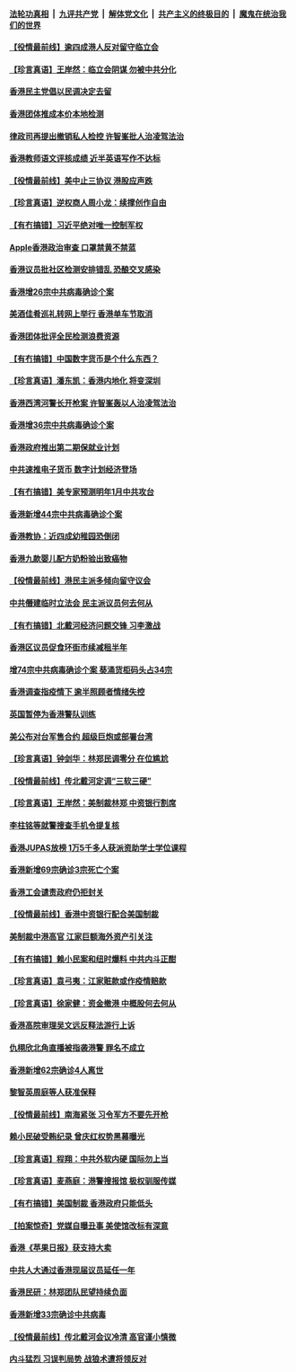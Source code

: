 ####  [法轮功真相](../../../../basic/blob/master/README.md?t=08232202) &nbsp;|&nbsp; [九评共产党](../../../../9ping.md/blob/master/README.md?t=08232202) &nbsp;|&nbsp; [解体党文化](../../../../jtdwh.md/blob/master/README.md?t=08232202)  &nbsp;|&nbsp; [共产主义的终极目的](../../../../gczydzjmd.md/blob/master/README.md?t=08232202) &nbsp;|&nbsp; [魔鬼在统治我们的世界](../../../../mgztzwmdsj.md/blob/master/README.md?t=08232202) 

#### [【役情最前线】逾四成港人反对留守临立会](../pages/nsc415/n12349227.md?t=08232202) 

#### [【珍言真语】王岸然：临立会阴谋 勿被中共分化](../pages/nsc415/n12348254.md?t=08232202) 

#### [香港民主党倡以民调决定去留](../pages/nsc415/n12346924.md?t=08232202) 

#### [香港团体推成本价本地检测](../pages/nsc415/n12346975.md?t=08232202) 

#### [律政司再提出撤销私人检控 许智峯批人治凌驾法治](../pages/nsc415/n12346961.md?t=08232202) 

#### [香港教师语文评核成绩 近半英语写作不达标](../pages/nsc415/n12346947.md?t=08232202) 

#### [【役情最前线】美中止三协议 港股应声跌](../pages/nsc415/n12346747.md?t=08232202) 

#### [【珍言真语】逆权商人周小龙：续撑创作自由](../pages/nsc415/n12345558.md?t=08232202) 

#### [【有冇搞错】习近平绝对唯一控制军权](../pages/nsc415/n12346129.md?t=08232202) 

#### [Apple香港政治审查 口罩禁黄不禁蓝](../pages/nsc415/n12345405.md?t=08232202) 

#### [香港议员批社区检测安排错乱 恐酿交叉感染](../pages/nsc415/n12344073.md?t=08232202) 

#### [香港增26宗中共病毒确诊个案](../pages/nsc415/n12344105.md?t=08232202) 

#### [美酒佳肴巡礼转网上举行 香港单车节取消](../pages/nsc415/n12344091.md?t=08232202) 

#### [香港团体批评全民检测浪费资源](../pages/nsc415/n12344045.md?t=08232202) 

#### [【有冇搞错】中国数字货币是个什么东西？](../pages/nsc415/n12343188.md?t=08232202) 

#### [【珍言真语】潘东凯：香港内地化 将变深圳](../pages/nsc415/n12342912.md?t=08232202) 

#### [香港西湾河警长开枪案 许智峯轰以人治凌驾法治](../pages/nsc415/n12341256.md?t=08232202) 

#### [香港增36宗中共病毒确诊个案](../pages/nsc415/n12341243.md?t=08232202) 

#### [香港政府推出第二期保就业计划](../pages/nsc415/n12341217.md?t=08232202) 

#### [中共速推电子货币 数字计划经济登场](../pages/nsc415/n12341038.md?t=08232202) 

#### [【有冇搞错】美专家预测明年1月中共攻台](../pages/nsc415/n12340576.md?t=08232202) 

#### [香港新增44宗中共病毒确诊个案](../pages/nsc415/n12338694.md?t=08232202) 

#### [香港教协：近四成幼稚园恐倒闭](../pages/nsc415/n12338689.md?t=08232202) 

#### [香港九款婴儿配方奶粉验出致癌物](../pages/nsc415/n12338672.md?t=08232202) 

#### [【役情最前线】港民主派多倾向留守议会](../pages/nsc415/n12338214.md?t=08232202) 

#### [中共僭建临时立法会 民主派议员何去何从](../pages/nsc415/n12338347.md?t=08232202) 

#### [【有冇搞错】北戴河经济问题交锋 习李激战](../pages/nsc415/n12338004.md?t=08232202) 

#### [香港区议员促食环街市续减租半年](../pages/nsc415/n12336045.md?t=08232202) 

#### [增74宗中共病毒确诊个案 葵涌货柜码头占34宗](../pages/nsc415/n12336068.md?t=08232202) 

#### [香港调查指疫情下 逾半照顾者情绪失控](../pages/nsc415/n12336060.md?t=08232202) 

#### [英国暂停为香港警队训练](../pages/nsc415/n12336034.md?t=08232202) 

#### [美公布对台军售合约 超级巨炮或部署台湾](../pages/nsc415/n12335764.md?t=08232202) 

#### [【珍言真语】钟剑华：林郑民调零分 在位尴尬](../pages/nsc415/n12334824.md?t=08232202) 

#### [【役情最前线】传北戴河定调“三软三硬”](../pages/nsc415/n12331648.md?t=08232202) 

#### [【珍言真语】王岸然：美制裁林郑 中资银行割席](../pages/nsc415/n12331020.md?t=08232202) 

#### [李柱铭等就警搜查手机令提复核](../pages/nsc415/n12329686.md?t=08232202) 

#### [香港JUPAS放榜 1万5千多人获派资助学士学位课程](../pages/nsc415/n12329664.md?t=08232202) 

#### [香港新增69宗确诊3宗死亡个案](../pages/nsc415/n12329565.md?t=08232202) 

#### [香港工会谴责政府仍拒封关](../pages/nsc415/n12329497.md?t=08232202) 

#### [【役情最前线】香港中资银行配合美国制裁](../pages/nsc415/n12328831.md?t=08232202) 

#### [美制裁中港高官 江家巨额海外资产引关注](../pages/nsc415/n12329194.md?t=08232202) 

#### [【有冇搞错】赖小民案和纽时爆料 中共内斗正酣](../pages/nsc415/n12328653.md?t=08232202) 

#### [【珍言真语】袁弓夷：江家赃款或作疫情赔款](../pages/nsc415/n12328087.md?t=08232202) 

#### [【珍言真语】徐家健：资金撤港 中概股何去何从](../pages/nsc415/n12326823.md?t=08232202) 

#### [香港高院审理吴文远反释法游行上诉](../pages/nsc415/n12326711.md?t=08232202) 

#### [仇栩欣北角直播被指袭港警 罪名不成立](../pages/nsc415/n12326682.md?t=08232202) 

#### [香港新增62宗确诊4人离世](../pages/nsc415/n12326671.md?t=08232202) 

#### [黎智英周庭等人获准保释](../pages/nsc415/n12326639.md?t=08232202) 

#### [【役情最前线】南海紧张 习令军方不要先开枪](../pages/nsc415/n12326220.md?t=08232202) 

#### [赖小民破受贿纪录 曾庆红权势黑幕曝光](../pages/nsc415/n12326429.md?t=08232202) 

#### [【珍言真语】程翔：中共外软内硬 国际勿上当](../pages/nsc415/n12326075.md?t=08232202) 

#### [【珍言真语】麦燕庭：港警搜报馆 极权驯服传媒](../pages/nsc415/n12325564.md?t=08232202) 

#### [【有冇搞错】美国制裁 香港政府只能低头](../pages/nsc415/n12325848.md?t=08232202) 

#### [【拍案惊奇】党媒自曝丑事 美使馆改标有深意](../pages/nsc415/n12324154.md?t=08232202) 

#### [香港《苹果日报》获支持大卖](../pages/nsc415/n12323948.md?t=08232202) 

#### [中共人大通过香港现届议员延任一年](../pages/nsc415/n12323941.md?t=08232202) 

#### [香港民研：林郑团队民望持续负面](../pages/nsc415/n12323926.md?t=08232202) 

#### [香港新增33宗确诊中共病毒](../pages/nsc415/n12323908.md?t=08232202) 

#### [【役情最前线】传北戴河会议冷清 高官谨小慎微](../pages/nsc415/n12323367.md?t=08232202) 

#### [内斗猛烈 习误判局势 战狼术遭将领反对](../pages/nsc415/n12323838.md?t=08232202) 

